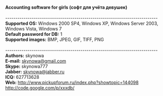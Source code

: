 <b>Accounting software for girls (софт для учёта девушек)</b><br>
<br>
---------------------------------------------------------------------------<br>
<b>Supported OS:</b>              Windows 2000 SP4, Windows XP, Windows Server 2003, Windows Vista, Windows 7<br>
<b>Default password for DB:</b>   1<br>
<b>Supported images:</b>          BMP, JPEG, GIF, TIFF, PNG<br>
<br>
---------------------------------------------------------------------------<br>
<b>Authors:</b>                   skynowa<br>
<b>E-mail:</b>                    skynowa@gmail.com<br>
<b>Skype:</b>                     skynowa777<br>
<b>Jabber:</b>                    skynowa@jabber.ru<br>
<b>ICQ:</b>                       627713628<br>
<b>Web:</b>                       <a href='http://www.pickupforum.ru/index.php?showtopic=144098'>http://www.pickupforum.ru/index.php?showtopic=144098</a>    <a href='http://code.google.com/p/xxxdb/'>http://code.google.com/p/xxxdb/</a><br>